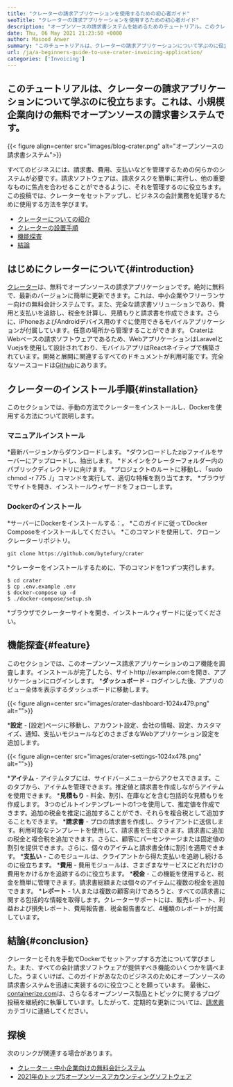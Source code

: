 ```yaml
---
title: "クレーターの請求アプリケーションを使用するための初心者ガイド" 
seoTitle: "クレーターの請求アプリケーションを使用するための初心者ガイド" 
description: "オープンソースの請求書システムを始めるためのチュートリアル。このクレーターのガイドラインは、コアの概念と機能に精通するのに役立ちます。" 
date: Thu, 06 May 2021 21:23:50 +0000
author: Masood Anwer
summary: "このチュートリアルは、クレーターの請求アプリケーションについて学ぶのに役立ちます。これは、小規模企業向けの無料でオープンソースの請求書システムです。" 
url: /ja/a-beginners-guide-to-use-crater-invoicing-application/
categories: ['Invoicing']
---
```


## このチュートリアルは、クレーターの請求アプリケーションについて学ぶのに役立ちます。これは、小規模企業向けの無料でオープンソースの請求書システムです。

{{< figure align=center src="images/blog-crater.png" alt="オープンソースの請求書システム">}}

すべてのビジネスには、請求書、費用、支払いなどを管理するための何らかのシステムが必要です。請求ソフトウェアは、請求タスクを簡単に実行し、他の重要なものに焦点を合わせることができるように、それを管理するのに役立ちます。この投稿では、クレーターをセットアップし、ビジネスの会計業務を処理するために使用する方法を学びます。
  * [クレーターについての紹介][1]
  * [クレーターの設置手順][2]
  * [機能探査][3]
  * [結論][4]

## はじめにクレーターについて{#introduction}
[クレーター][5]は、無料でオープンソースの請求アプリケーションです。絶対に無料で、最新のバージョンに簡単に更新できます。これは、中小企業やフリーランサー向けの無料会計システムです。また、完全な請求書ソリューションであり、費用と支払いを追跡し、税金を計算し、見積もりと請求書を作成できます。さらに、iPhoneおよびAndroidデバイス用のすぐに使用できるモバイルアプリケーションが付属しています。任意の場所から管理することができます。 CraterはWebベースの請求ソフトウェアであるため、WebアプリケーションはLaravelとVuejsを使用して設計されており、モバイルアプリはReactネイティブで構築されています。開発と展開に関連するすべてのドキュメントが利用可能です。完全なソースコードは[Github][6]にあります。

## クレーターのインストール手順{#installation}
このセクションでは、手動の方法でクレーターをインストールし、Dockerを使用する方法について説明します。

### マニュアルインストール
  *最新バージョンからダウンロードします。
  *ダウンロードしたzipファイルをサーバーにアップロードし、抽出します。
  *ドメインをクレーターフォルダー内のパブリックディレクトリに向けます。
  *プロジェクトのルートに移動し、「sudo chmod -r 775 ./」コマンドを実行して、適切な特権を割り当てます。
  *ブラウザでサイトを開き、インストールウィザードをフォローします。

### Dockerのインストール
  *サーバーにDockerをインストールする：。
  *このガイドに従ってDocker Composeをインストールしてください。
  *このコマンドを使用して、クローンクレーターリポジトリ。
```
git clone https://github.com/bytefury/crater
```
  *クレーターをインストールするために、下のコマンドを1つずつ実行します。
```
$ cd crater
$ cp .env.example .env
$ docker-compose up -d
$ ./docker-compose/setup.sh
```
  *ブラウザでクレーターサイトを開き、インストールウィザードに従ってください。

## 機能探査{#feature}
このセクションでは、このオープンソース請求アプリケーションのコア機能を調査します。インストールが完了したら、サイトhttp://example.comを開き、アプリケーションにログインします。
  ***ダッシュボード**  - ログインした後、アプリのビュー全体を表示するダッシュボードに移動します。

{{< figure align=center src="images/crater-dashboard-1024x479.png" alt="">}}

  ***設定**  -  [設定]ページに移動し、アカウント設定、会社の情報、設定、カスタマイズ、通知、支払いモジュールなどのさまざまなWebアプリケーション設定を追加します。

{{< figure align=center src="images/crater-settings-1024x478.png" alt="">}}

  ***アイテム**  - アイテムタブには、サイドバーメニューからアクセスできます。このタブから、アイテムを管理できます。推定値と請求書を作成しながらアイテムを使用できます。
  ***見積もり**  - 料金、割引、在庫などを含む包括的な見積もりを作成します。 3つのビルトインテンプレートの1つを使用して、推定値を作成できます。追加の税金を推定に追加することができ、それらを複合税として追加することもできます。
  ***請求書**  - プロの請求書を作成し、クライアントに送信します。利用可能なテンプレートを使用して、請求書を生成できます。請求書に追加の税金と複合税を追加できます。さらに、顧客にパーセンテージまたは固定値の割引を提供できます。さらに、個々のアイテムと請求書全体に割引を適用できます。
  ***支払い**  - このモジュールは、クライアントから得た支払いを追跡し続けるのに役立ちます。
  ***費用**  - 費用モジュールは、さまざまなサービスにどれだけの費用をかけるかを追跡するのに役立ちます。
  ***税金**  - この機能を使用すると、税金を簡単に管理できます。請求書総額または個々のアイテムに複数の税金を追加できます。
  ***レポート**  -  1人または複数の顧客向けであろうと、すべての請求書に関する包括的な情報を取得します。クレーターサポートには、販売レポート、利益および損失レポート、費用報告書、税金報告書など、4種類のレポートが付属しています。

## 結論{#conclusion}
クレーターとそれを手動でDockerでセットアップする方法について学びました。また、すべての会計請求ソフトウェアが提供すべき機能のいくつかを調べました。うまくいけば、このガイドがあなたのビジネスのためにオープンソースの請求書システムを迅速に実装するのに役立つことを願っています。
最後に、[containerize.com][7]は、さらなるオープンソース製品とトピックに関するブログ投稿を継続的に執筆しています。したがって、定期的な更新については、[請求書][8]カテゴリに連絡してください。

## 探検
次のリンクが関連する場合があります。
  * [クレーター - 中小企業向けの無料会計システム][5]
  * [2021年のトップ5オープンソースアカウンティングソフトウェア][9]

  
[1]: #Introduction
[2]: #Installation
[3]: #Feature
[4]: #Conclusion
[5]: https://products.containerize.com/invoicing/crater/
[6]: https://github.com/bytefury/crater
[7]: https://containerize.com
[8]: https://blog.containerize.com/category/invoicing/
[9]: https://blog.containerize.com/invoicing/top-5-open-source-accounting-software-in-the-year-2021/
